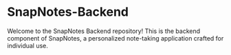 # SnapNotes-Backend
Welcome to the SnapNotes Backend repository! This is the backend component of SnapNotes, a personalized note-taking application crafted for individual use.
